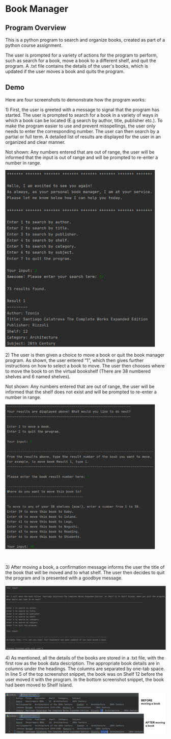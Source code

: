 # Book Manager

## Program Overview
This is a python program to search and organize books, created as part of a python course assignment.  

The user is prompted for a variety of actions for the program to perform, such as search for a book, move a book to a different shelf, and quit the program. A .txt file contains the details of the user's books, which is updated if the user moves a book and quits the program.
<br>

## Demo
Here are four screenshots to demonstrate how the program works:
<br>
<p>1) First, the user is greeted with a message to signal that the program has started. The user is prompted to search for a book in a variety of ways in which a book can be located (E.g search by author, title, publisher etc.). To make the program easier to use and prevent misspellings, the user only needs to enter the corresponding number. The user can then search by a partial or full term. A detailed list of results are displayed for the user in an organized and clear manner.

Not shown: Any numbers entered that are out of range, the user will be informed that the input is out of range and will be prompted to re-enter a number in range.

<img src="images/book-manager-screenshot-1.png" width="470">
</p>

<p>2) The user is then given a choice to move a book or quit the book manager program. As shown, the user entered “1”, which then gives further instructions on how to select a book to move. The user then chooses where to move the book to on the virtual bookshelf (There are 38 numbered shelves and 6 named shelves).

Not shown: Any numbers entered that are out of range, the user will be informed that the shelf does not exist and will be prompted to re-enter a number in range.

<img src="images/book-manager-screenshot-2.png" width="470">
</p>
<br>
<p>3) After moving a book, a confirmation message informs the user the title of the book that will be moved and to what shelf. The user then decides to quit the program and is presented with a goodbye message.
<br><br>
<img src="images/book-manager-screenshot-3.png" width="870">
</p>

<p>4) As mentioned, all the details of the books are stored in a .txt file, with the first row as the book data description. The appropriate book details are in columns under the headings. The columns are separated by one-tab space. In line 5 of the top screenshot snippet, the book was on Shelf 12 before the user moved it with the program. In the bottom screenshot snippet, the book had been moved to Shelf Island.
<br><br>
<img src="images/book-manager-screenshot-4.png" width="870">
</p>

